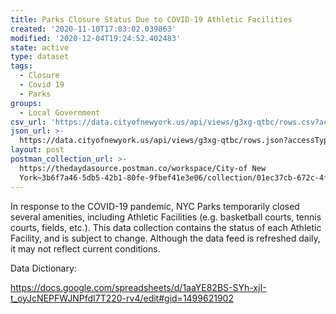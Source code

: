 ```yaml
---
title: Parks Closure Status Due to COVID-19 Athletic Facilities
created: '2020-11-10T17:03:02.039863'
modified: '2020-12-04T19:24:52.402483'
state: active
type: dataset
tags:
  - Closure
  - Covid 19
  - Parks
groups:
  - Local Government
csv_url: 'https://data.cityofnewyork.us/api/views/g3xg-qtbc/rows.csv?accessType=DOWNLOAD'
json_url: >-
  https://data.cityofnewyork.us/api/views/g3xg-qtbc/rows.json?accessType=DOWNLOAD
layout: post
postman_collection_url: >-
  https://thedaydasource.postman.co/workspace/City-of New
  York~3b6f7a46-5db5-42b1-80fe-9fbef41e3e06/collection/01ec37cb-672c-4f49-bbcf-a98e23bc0693
---
```

In response to the COVID-19 pandemic, NYC Parks temporarily closed several amenities, including Athletic Facilities (e.g. basketball courts, tennis courts, fields, etc.). This data collection contains the status of each Athletic Facility, and is subject to change. Although the data feed is refreshed daily, it may not reflect current conditions.

Data Dictionary:

https://docs.google.com/spreadsheets/d/1aaYE82BS-SYh-xjI-t_oyJcNEPFWJNPfdI7T220-rv4/edit#gid=1499621902
